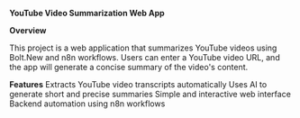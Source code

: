 **YouTube Video Summarization Web App**

**Overview**

This project is a web application that summarizes YouTube videos using Bolt.New and n8n workflows. Users can enter a YouTube video URL, and the app will generate a concise summary of the video's content.

**Features**
Extracts YouTube video transcripts automatically
Uses AI to generate short and precise summaries
Simple and interactive web interface
Backend automation using n8n workflows


